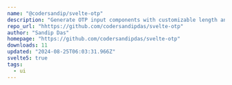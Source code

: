 ```yaml
---
name: "@codersandip/svelte-otp"
description: "Generate OTP input components with customizable length and input types."
repo_url: "hhttps://github.com/codersandipdas/svelte-otp"
author: "Sandip Das"
homepage: "https://github.com/codersandipdas/svelte-otp"
downloads: 11
updated: "2024-08-25T06:03:31.966Z"
svelte5: true
tags: 
  - ui
---
```

